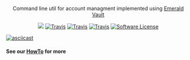 <p align="center">
  <p align="center">Command line util for account managment implemented using <a href=https://github.com/ethereumproject/emerald-rs>Emerald Vault</a></p>
  <p align="center">
    <a href="https://circleci.com/gh/ethereumproject/emerald-cli" target="_blank"><img src="https://circleci.com/gh/ethereumproject/emerald-cli.svg?style=svg"/></a>
    <a href="https://travis-ci.org/ethereumproject/emerald-cli"><img alt="Travis" src="https://img.shields.io/travis/ethereumproject/emerald-cli.svg?style=flat-square"></a>
    <a href="https://ci.appveyor.com/project/splix/emerald-cli-759r3"><img alt="Travis" src="https://ci.appveyor.com/api/projects/status/9h3kobw811vmynk7?svg=true"></a>
    <a href="https://crates.io/crates/emerald-cli"><img alt="Travis" src="https://img.shields.io/crates/v/emerald-cli.svg?style=flat-square"></a>
  <a href="LICENSE"><img alt="Software License" src="https://img.shields.io/badge/License-Apache%202.0-blue.svg?style=flat-square"></a>
  </p>
</p>


[![asciicast](https://asciinema.org/a/WbivFQXwm5lUXenNsTvzfQxRY.png)](https://asciinema.org/a/WbivFQXwm5lUXenNsTvzfQxRY?speed=2)

#### See our [HowTo](docs/cli.md) for more
